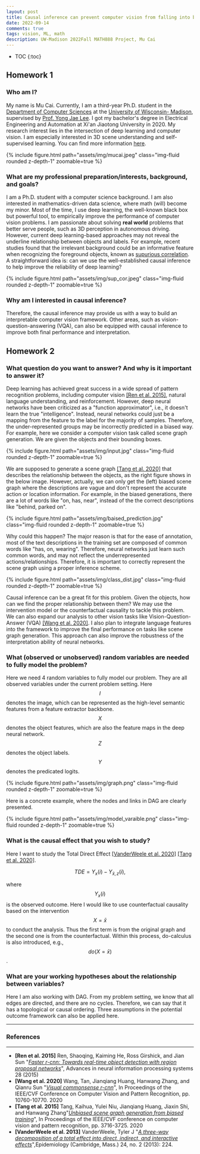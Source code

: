 ```yaml
---
layout: post
title: Causal inference can prevent computer vision from falling into black-box deep learning
date: 2022-09-14
comments: true
tags: vision, ML, math  
description: UW-Madison 2022Fall MATH888 Project, Mu Cai
---
```


* TOC
{:toc}

## Homework 1

### Who am I?
My name is Mu Cai. Currently, I am a third-year Ph.D. student in the  <a href='https://cs.wisc.edu/'>Department of Computer Sciences</a>
at the <a href='https://www.wisc.edu/'>University of Wisconsin- Madison</a>, supervised by <a href='https://pages.cs.wisc.edu/~yongjaelee/'>Prof. Yong Jae Lee</a>. I got my bachelor's degree in Electrical Engineering and Automation at Xi'an Jiaotong University in 2020. My research interest lies in the intersection of deep learning and computer vision. 
I am especially interested in 3D scene understanding and self-supervised learning. You can find more information <a href='https://mu-cai.github.io/'>here</a>.


<div class="row mt-3">
    <div class="col-sm mt-3 mt-md-0">
  <!-- <div class="row">
    <div class="col one"> -->
        {% include figure.html path="assets/img/mucai.jpeg" class="img-fluid rounded z-depth-1" zoomable=true %}
    </div>
</div>

### What are my professional preparation/interests, background, and goals?
<!-- ### What are my professional interests or goals? -->
I am a Ph.D. student with a computer science background. I am also interested in mathematics-driven data science, 
where math (will) become my minor. Most of the time, I use deep learning, the well-known black box but powerful
tool, to empirically improve the performance of computer vision problems.
 I am passionate about solving 
**real world** problems that better serve people, such as 3D perception in autonomous driving.
However, current deep learning-based approaches may not reveal
 the underline relationship between objects and labels. For example, recent studies found that
 the irrelevant background could be an informative feature when recognizing the foreground objects,
 known as <a href="http://lgmoneda.github.io/2021/01/12/spurious-correlation-ml-and-causality.html">supurious correlation</a>.
A straightforward idea is: can we use the well-established causal inference to help improve the reliability of deep learning? 


<div class="row justify-content-sm-center">
    <div class="col-sm-8 mt-3 mt-md-0">
<!-- <div class="row mt-3">
    <div class="col-sm mt-3 mt-md-0"> -->
  <!-- <div class="row">
    <div class="col one"> -->
        {% include figure.html path="assets/img/sup_cor.jpeg" class="img-fluid rounded z-depth-1" zoomable=true %}
    </div>
</div>


### Why am I interested in causal inference?
Therefore, the causal inference may provide us with a way to build an interpretable 
computer vision framework. Other areas, such as vision-question-answering (VQA),
can also be equipped with causal inference to improve both final performance and 
interpretation. 


## Homework 2

### What question do you want to answer? And why is it important to answer it?

<!-- In modern computer vision,  -->
Deep learning has achieved great success in a wide spread of pattern recognition problems, including 
computer vision [[Ren et al. 2015]](#Ren_et_al_15), natural language understanding, and reinforcement. However, deep neural networks have been criticized 
as a "function approximator", i.e., it doesn't learn the true "intelligence". Instead, neural networks 
could just be a mapping from the feature to the label for the majority of samples. 
Therefore, the under-represented groups may be incorrectly predicted in a biased way.
 For example, here we consider a computer vision task called scene graph generation. We are given the objects and
 their bounding boxes. 

<div class="row justify-content-sm-center">
    <div class="col-sm-8 mt-3 mt-md-0">
<!-- <div class="row mt-3">
    <div class="col-sm mt-3 mt-md-0"> -->
  <!-- <div class="row">
    <div class="col one"> -->
        {% include figure.html path="assets/img/input.jpg" class="img-fluid rounded z-depth-1" zoomable=true %}
    </div>
</div>

We are supposed to generate a scene graph [[Tang et al. 2020]](#Tang_et_al_20) that describes the relationship between the objects, as the 
right figure shows in the below image. However, actually, we can only get the (left) biased scene graph where 
the descriptions are vague and don't represent the accurate action or location information. 
For example, in the biased generations, there are a lot of words like "on, has, near", instead of the 
the correct descriptions like "behind, parked on".


<div class="row justify-content-sm-center">
    <div class="col-sm-0 mt-0 mt-md-0">
<!-- <div class="row mt-3">
    <div class="col-sm mt-3 mt-md-0"> -->
  <!-- <div class="row">
    <div class="col one"> -->
        {% include figure.html path="assets/img/baised_prediction.jpg" class="img-fluid rounded z-depth-1" zoomable=true %}
    </div>
</div>

Why could this happen? The major reason is that for the ease of annotation, most of the text descriptions 
in the training set are composed of common words like "has, on, wearing". Therefore, neural networks just 
learn such common words, and may not reflect the underrepresented actions/relationships. Therefore, it is 
important to correctly represent the scene graph using a proper inference scheme.

<div class="row justify-content-sm-center">
    <div class="col-sm-8 mt-3 mt-md-0">
<!-- <div class="row mt-3">
    <div class="col-sm mt-3 mt-md-0"> -->
  <!-- <div class="row">
    <div class="col one"> -->
        {% include figure.html path="assets/img/class_dist.jpg" class="img-fluid rounded z-depth-1" zoomable=true %}
    </div>
</div>

Causal inference can be a great fit for this problem. Given the objects, how can we find 
the proper relationship between them? We may use the intervention model or the counterfactual causality 
to tackle this problem. We can also expand our analysis to other vision tasks like Vision-Question-Answer (VQA) [[Wang et al. 2020]](#Wang_et_al_20).
I also plan to integrate language features into the framework to improve the final performance on tasks like scene graph generation.
This approach can also improve the robustness of the interpretation ability of neural networks.

### What (observed or unobserved) random variables are needed to fully model the problem?

Here we need 4 random variables to fully model our problem. They are all observed variables under
 the current problem setting. Here $$I$$ denotes the image, which can be represented as the high-level
  semantic features from a feature extractor backbone. $$X$$ denotes the object features, which are also 
 the feature maps in the deep neural network. $$Z$$ denotes the object labels. $$Y$$ denotes the predicated logits.



<div class="row justify-content-sm-center">
    <div class="col-sm-8 mt-3 mt-md-0">
<!-- <div class="row mt-3">
    <div class="col-sm mt-3 mt-md-0"> -->
  <!-- <div class="row">
    <div class="col one"> -->
        {% include figure.html path="assets/img/graph.png" class="img-fluid rounded z-depth-1" zoomable=true %}
    </div>
</div>

Here is a concrete example, where the nodes and links in DAG are clearly presented. 

<div class="row justify-content-sm-center">
    <div class="col-sm-8 mt-3 mt-md-0">
<!-- <div class="row mt-3">
    <div class="col-sm mt-3 mt-md-0"> -->
  <!-- <div class="row">
    <div class="col one"> -->
        {% include figure.html path="assets/img/model_varaible.png" class="img-fluid rounded z-depth-1" zoomable=true %}
    </div>
</div>



### What is the causal effect that you wish to study?
Here I want to study the Total Direct Effect [[VanderWeele et al. 2020]](#VanderWeele_et_al_13) [[Tang et al. 2020]](#Tang_et_al_20). 

$$
T D E=Y_x(i)-Y_{\bar{x}, z}(i),
$$

where $$ Y_x(i) $$ is the observed outcome. Here I would like to use counterfactual causality based on the intervention $$X=\bar{x}$$ to conduct the analysis. 
Thus the first term is from the original graph and the second
one is from the counterfactual. Within this process, do-calculus is also introduced, e.g., $$do(X=\bar{x})$$. 

### What are your working hypotheses about the relationship between variables?

Here I am also working with DAG. From my problem setting, we know that all edges are directed, and there are no  cycles. 
Therefore, we can say that it has a topological or causal ordering. Three assumptions in the potential outcome framework can also be applied here. 


---
### References
---
- <a name="Ren_et_al_15"></a> **\[Ren et al. 2015\]**  Ren, Shaoqing, Kaiming He, Ross Girshick, and Jian Sun "*[Faster r-cnn: Towards real-time object detection with region proposal networks](https://papers.nips.cc/paper/2015/file/14bfa6bb14875e45bba028a21ed38046-Paper.pdf)*", Advances in neural information processing systems 28 (2015)
- <a name="Wang_et_al_20"></a> **\[Wang et al. 2020\]**  Wang, Tan, Jianqiang Huang, Hanwang Zhang, and Qianru Sun "*[Visual commonsense r-cnn](https://openaccess.thecvf.com/content_CVPR_2020/papers/Wang_Visual_Commonsense_R-CNN_CVPR_2020_paper.pdf)*", In Proceedings of the IEEE/CVF Conference on Computer Vision and Pattern Recognition, pp. 10760-10770. 2020
- <a name="Tang_et_al_20"></a> **\[Tang et al. 2015\]**   Tang, Kaihua, Yulei Niu, Jianqiang Huang, Jiaxin Shi, and Hanwang Zhang"*[Unbiased scene graph generation from biased training](https://arxiv.org/abs/2002.11949)*", In Proceedings of the IEEE/CVF conference on computer vision and pattern recognition, pp. 3716-3725. 2020
- <a name="VanderWeele_et_al_13"></a> **\[VanderWeele et al. 2013\]**   VanderWeele, Tyler J "*[A three-way decomposition of a total effect into direct, indirect, and interactive effects](https://www.ncbi.nlm.nih.gov/pmc/articles/PMC3563853/)*",Epidemiology (Cambridge, Mass.) 24, no. 2 (2013): 224.